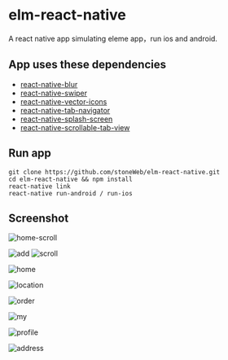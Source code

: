 # elm-react-native
A react native app simulating eleme app，run ios and android.

## App uses these dependencies
- [react-native-blur](https://github.com/react-native-fellowship/react-native-blur)
- [react-native-swiper](https://github.com/leecade/react-native-swiper)
- [react-native-vector-icons](https://github.com/oblador/react-native-vector-icons)
- [react-native-tab-navigator](https://github.com/exponent/react-native-tab-navigator)
- [react-native-splash-screen](https://github.com/crazycodeboy/react-native-splash-screen)
- [react-native-scrollable-tab-view](https://github.com/skv-headless/react-native-scrollable-tab-view)

## Run app
```
git clone https://github.com/stoneWeb/elm-react-native.git
cd elm-react-native && npm install
react-native link
react-native run-android / run-ios
```
## Screenshot

![home-scroll](screenshots/home-scroll.gif)

![add](screenshots/add.gif)
![scroll](screenshots/scroll.gif)

![home](screenshots/home.png)

![location](screenshots/location.png)

![order](screenshots/order.png)

![my](screenshots/my.png)

![profile](screenshots/profile.png)

![address](screenshots/address.png)
